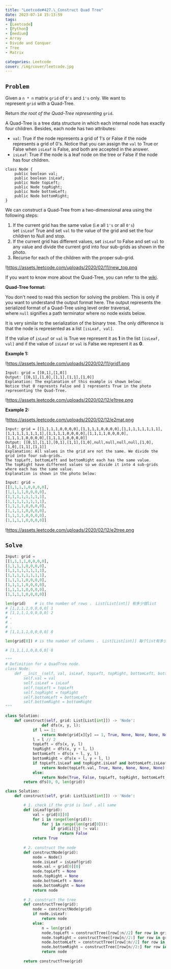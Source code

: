 ```yaml
---
title: "Leetcode#427.\_Construct Quad Tree"
date: 2023-07-14 15:13:59
tags:
- [Leetcode]
- [Python]
- [medium]
- Array
- Divide and Conquer
- Tree
- Matrix

categories: Leetcode
cover: /img/cover/leetcode.jpg
---
```



## `Problem`

Given a `n * n` matrix `grid` of `0's` and `1's` only. We want to represent `grid` with a Quad-Tree.

Return *the root of the Quad-Tree representing* `grid`.

A Quad-Tree is a tree data structure in which each internal node has exactly four children. Besides, each node has two attributes:

- `val`: True if the node represents a grid of 1's or False if the node represents a grid of 0's. Notice that you can assign the `val` to True or False when `isLeaf` is False, and both are accepted in the answer.
- `isLeaf`: True if the node is a leaf node on the tree or False if the node has four children.

```
class Node {
    public boolean val;
    public boolean isLeaf;
    public Node topLeft;
    public Node topRight;
    public Node bottomLeft;
    public Node bottomRight;
}
```

We can construct a Quad-Tree from a two-dimensional area using the following steps:

1. If the current grid has the same value (i.e all `1's` or all `0's`) set `isLeaf` True and set `val` to the value of the grid and set the four children to Null and stop.
2. If the current grid has different values, set `isLeaf` to False and set `val` to any value and divide the current grid into four sub-grids as shown in the photo.
3. Recurse for each of the children with the proper sub-grid.

!https://assets.leetcode.com/uploads/2020/02/11/new_top.png

If you want to know more about the Quad-Tree, you can refer to the [wiki](https://en.wikipedia.org/wiki/Quadtree).

**Quad-Tree format:**

You don't need to read this section for solving the problem. This is only if you want to understand the output format here. The output represents the serialized format of a Quad-Tree using level order traversal, where `null` signifies a path terminator where no node exists below.

It is very similar to the serialization of the binary tree. The only difference is that the node is represented as a list `[isLeaf, val]`.

If the value of `isLeaf` or `val` is True we represent it as **1** in the list `[isLeaf, val]` and if the value of `isLeaf` or `val` is False we represent it as **0**.

**Example 1:**

!https://assets.leetcode.com/uploads/2020/02/11/grid1.png

```
Input: grid = [[0,1],[1,0]]
Output: [[0,1],[1,0],[1,1],[1,1],[1,0]]
Explanation: The explanation of this example is shown below:
Notice that 0 represnts False and 1 represents True in the photo representing the Quad-Tree.

```

!https://assets.leetcode.com/uploads/2020/02/12/e1tree.png

**Example 2:**

!https://assets.leetcode.com/uploads/2020/02/12/e2mat.png

```
Input: grid = [[1,1,1,1,0,0,0,0],[1,1,1,1,0,0,0,0],[1,1,1,1,1,1,1,1],[1,1,1,1,1,1,1,1],[1,1,1,1,0,0,0,0],[1,1,1,1,0,0,0,0],[1,1,1,1,0,0,0,0],[1,1,1,1,0,0,0,0]]
Output: [[0,1],[1,1],[0,1],[1,1],[1,0],null,null,null,null,[1,0],[1,0],[1,1],[1,1]]
Explanation: All values in the grid are not the same. We divide the grid into four sub-grids.
The topLeft, bottomLeft and bottomRight each has the same value.
The topRight have different values so we divide it into 4 sub-grids where each has the same value.
Explanation is shown in the photo below:

```

```python
Input: grid = 
[[1,1,1,1,0,0,0,0],
[1,1,1,1,0,0,0,0],
[1,1,1,1,1,1,1,1],
[1,1,1,1,1,1,1,1],
[1,1,1,1,0,0,0,0],
[1,1,1,1,0,0,0,0],
[1,1,1,1,0,0,0,0],
[1,1,1,1,0,0,0,0]]
```

!https://assets.leetcode.com/uploads/2020/02/12/e2tree.png

## `Solve`

```python
Input: grid = 
[[1,1,1,1,0,0,0,0],
[1,1,1,1,0,0,0,0],
[1,1,1,1,1,1,1,1],
[1,1,1,1,1,1,1,1],
[1,1,1,1,0,0,0,0],
[1,1,1,1,0,0,0,0],
[1,1,1,1,0,0,0,0],
[1,1,1,1,0,0,0,0]]

len(grid)    # is the number of rows ， List[List[int]] 有多少個list
# [1,1,1,1,0,0,0,0] 1
# [1,1,1,1,0,0,0,0] 2
# .
# .
# .
# [1,1,1,1,0,0,0,0] 8

len(grid[0]) # is the number of columns ， List[List[int]] 每个list有多少个元素

# [1,1,1,1,0,0,0,0] 8
```

```python
"""
# Definition for a QuadTree node.
class Node:
    def __init__(self, val, isLeaf, topLeft, topRight, bottomLeft, bottomRight):
        self.val = val
        self.isLeaf = isLeaf
        self.topLeft = topLeft
        self.topRight = topRight
        self.bottomLeft = bottomLeft
        self.bottomRight = bottomRight
"""

class Solution:
    def construct(self, grid: List[List[int]]) -> 'Node':
				def dfs(x, y, l):
            if l == 1:
                return Node(grid[x][y] == 1, True, None, None, None, None)
            l = l // 2
            topLeft = dfs(x, y, l)
            topRight = dfs(x, y + l, l)
            bottomLeft = dfs(x + l, y, l)
            bottomRight = dfs(x + l, y + l, l)
            if topLeft.isLeaf and topRight.isLeaf and bottomLeft.isLeaf and bottomRight.isLeaf and topLeft.val == topRight.val == bottomLeft.val == bottomRight.val:
                return Node(topLeft.val, True, None, None, None, None)
            else:
                return Node(True, False, topLeft, topRight, bottomLeft, bottomRight)
        return dfs(0, 0, len(grid))
```

```python
class Solution:
    def construct(self, grid: List[List[int]]) -> 'Node':

        # 1. check if the grid is leaf ，all same
        def isLeaf(grid):
            val = grid[0][0]
            for i in range(len(grid)):
                for j in range(len(grid[0])):
                    if grid[i][j] != val:
                        return False
            return True
        
        # 2. construct the node
        def constructNode(grid):
            node = Node()
            node.isLeaf = isLeaf(grid)
            node.val = grid[0][0]
            node.topLeft = None
            node.topRight = None
            node.bottomLeft = None
            node.bottomRight = None
            return node
        
        # 3. construct the tree
        def constructTree(grid):
            node = constructNode(grid)
            if node.isLeaf:
                return node
            else:
                n = len(grid)
                node.topLeft = constructTree([row[:n//2] for row in grid[:n//2]])
                node.topRight = constructTree([row[n//2:] for row in grid[:n//2]])
                node.bottomLeft = constructTree([row[:n//2] for row in grid[n//2:]])
                node.bottomRight = constructTree([row[n//2:] for row in grid[n//2:]])
                return node
        
        return constructTree(grid)
```